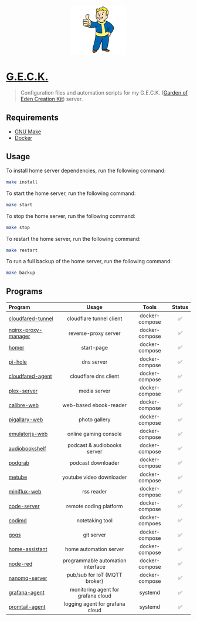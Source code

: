 <p align="center">
    <img src="./static/images/vault-boy.webp" width="150">
</p>

# [G.E.C.K.](https://fallout.fandom.com/wiki/geck)
> Configuration files and automation scripts for my G.E.C.K. ([Garden of Eden Creation Kit](https://fallout.fandom.com/wiki/geck)) server.

## Requirements

- [GNU Make](https://www.gnu.org/software/make/)
- [Docker](https://www.docker.com/#)

## Usage
To install home server dependencies, run the following command:
```bash
make install
```

To start the home server, run the following command:
```bash
make start
```

To stop the home server, run the following command:
```bash
make stop
```

To restart the home server, run the following command:
```bash
make restart
```

To run a full backup of the home server, run the following command:
```bash
make backup
```

## Programs

| Program                                                                               | Usage                              | Tools          | Status |
| :------------------------------------------------------------------------------------ | :--------------------------------: | :------------: | :----: |
| [cloudfared-tunnel](https://github.com/cloudflare/cloudflared)                        | cloudflare tunnel client           | docker-compose | ✅ |
| [nginx-proxy-manager](https://nginxproxymanager.com/)                                 | reverse-proxy server               | docker-compose | ✅ |
| [homer](https://github.com/bastienwirtz/homer)                                        | start-page                         | docker-compose | ✅ |
| [pi-hole](https://pi-hole.net/)                                                       | dns server                         | docker-compose | ✅ |
| [cloudfared-agent](https://github.com/cloudflare/cloudflared)                         | cloudflare dns client              | docker-compose | ✅ |
| [plex-server](https://hub.docker.com/r/linuxserver/plex)                              | media server                       | docker-compose | ✅ |
| [calibre-web](https://github.com/janeczku/calibre-web)                                | web-based ebook-reader             | docker-compose | ✅ |
| [pigallary-web](https://bpatrik.github.io/pigallery2/)                                | photo gallery                      | docker-compose | ✅ |
| [emulatorjs-web](https://github.com/linuxserver/emulatorjs)                           | online gaming console              | docker-compose | ✅ |
| [audiobookshelf](https://www.audiobookshelf.org/)                                     | podcast & audiobooks server        | docker-compose | ✅ |
| [podgrab](https://github.com/akhilrex/podgrab)                                        | podcast downloader                 | docker-compose | ✅ |
| [metube](https://github.com/alexta69/metube)                                          | youtube video downloader           | docker-compose | ✅ |
| [miniflux-web](https://miniflux.app/)                                                 | rss reader                         | docker-compose | ✅ |
| [code-server](https://github.com/coder/code-server)                                   | remote coding platform             | docker-compose | ✅ |
| [codimd](https://hackmd.io/c/codimd-documentation)                                    | notetaking tool                    | docker-compoes | ✅ |
| [gogs](https://gogs.io/)                                                              | git server                         | docker-compose | ✅ |
| [home-assistant](https://www.home-assistant.io/)                                      | home automation server             | docker-compose | ✅ |
| [node-red](https://nodered.org/)                                                      | programmable automation interface  | docker-compose | ✅ |
| [nanomq-server](https://github.com/emqx/nanomq)                                       | pub/sub for IoT (MQTT broker)      | docker-compose | ✅ |
| [grafana-agent](https://github.com/grafana/agent)                                     | monitoring agent for grafana cloud | systemd        | ✅ |
| [promtail-agent](https://grafana.com/docs/loki/latest/clients/promtail/installation/) | logging agent for grafana cloud    | systemd        | ✅ |
